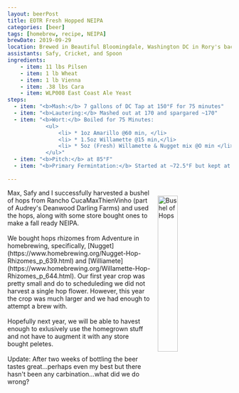 ```yaml
---
layout: beerPost
title: EOTR Fresh Hopped NEIPA
categories: [beer]
tags: [homebrew, recipe, NEIPA]
brewDate: 2019-09-29
location: Brewed in Beautiful Bloomingdale, Washington DC in Rory's backyard
assistants: Safy, Cricket, and Spoon
ingredients: 
    - item: 11 lbs Pilsen 
    - item: 1 lb Wheat
    - item: 1 lb Vienna
    - item: .38 lbs Cara
    - item: WLP008 East Coast Ale Yeast
steps:
  - item: "<b>Mash:</b> 7 gallons of DC Tap at 150°F for 75 minutes"
  - item: "<b>Lautering:</b> Mashed out at 170 and spargared ~170"
  - item: "<b>Wort:</b> Boiled for 75 Minutes:
            <ul>
                <li> * 1oz Amarillo @60 min, </li>
                <li> * 1.5oz Willamette @15 min,</li> 
                <li> * 5oz (Fresh) Willamette & Nugget mix @O min </li>
            </ul>"
  - item: "<b>Pitch:</b> at 85°F"
  - item: "<b>Primary Fermintation:</b> Started at ~72.5°F but kept at 52°F"
  
---
```


<img style = "padding: 15px; float: right;" src="../../assets/graphics/content/fresh_hops_20190929.png" alt="Bushel of Hops" width="30%" >
Max, Safy and I successfully harvested a bushel of hops from Rancho CucaMaxThienVinho (part of Audrey's Deanwood Darling Farms) and used the hops, along with some store bought ones to make a fall ready NEIPA.
<br>
<br>
We bought hops rhizomes from Adventure in homebrewing, specifically, [Nugget](https://www.homebrewing.org/Nugget-Hop-Rhizomes_p_639.html) and [Williamete](https://www.homebrewing.org/Willamette-Hop-Rhizomes_p_644.html).  Our first year crop was pretty small and do to scheduleding we did not harvest a single hop flower.  However, this year the crop was much larger and we had enough to attempt a brew with.
<br>
<br>
Hopefully next year, we will be able to havest enough to exlusively use the homegrown stuff and not have to augment it with any store bought peletes.
<br>
<br>
Update: After two weeks of bottling the beer tastes great...perhaps even my best but there hasn't been any carbination...what did we do wrong? 